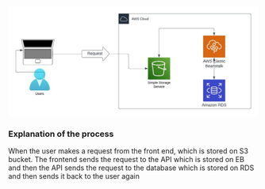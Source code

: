 ![Image](../udagram/images/aws%20infrastructure%20diagram.jpeg)

### Explanation of the process
When the user makes a request from the front end, which is stored on S3 bucket.
The frontend sends the request to the API which is stored on EB and then the API sends the request to the database which is stored on RDS and then sends it back to the user again